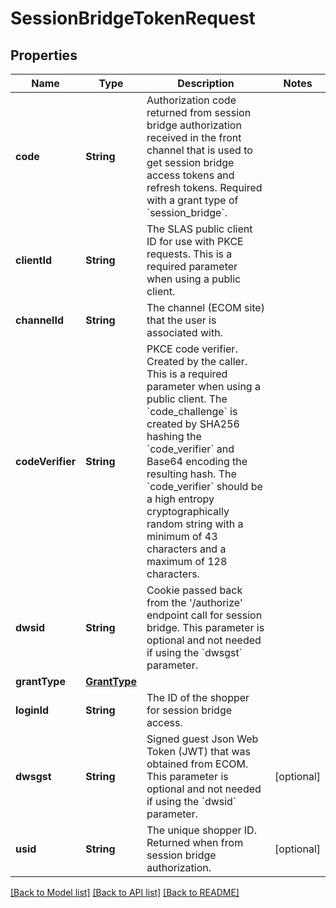 # SessionBridgeTokenRequest

## Properties
Name | Type | Description | Notes
------------ | ------------- | ------------- | -------------
**code** | **String** | Authorization code returned from session bridge authorization received in the front channel that is used to get session bridge access tokens and refresh tokens. Required with a grant type of &#x60;session_bridge&#x60;. | 
**clientId** | **String** | The SLAS public client ID for use with PKCE requests. This is a required parameter when using a public client. | 
**channelId** | **String** | The channel (ECOM site) that the user is associated with. | 
**codeVerifier** | **String** | PKCE code verifier. Created by the caller. This is a required parameter when using a public client.  The &#x60;code_challenge&#x60; is created by SHA256 hashing the &#x60;code_verifier&#x60; and Base64 encoding the resulting hash.  The &#x60;code_verifier&#x60; should be a high entropy cryptographically random string with a minimum of 43 characters and a maximum of 128 characters. | 
**dwsid** | **String** | Cookie passed back from the &#39;/authorize&#39; endpoint call for session bridge. This parameter is optional and not needed if using the &#x60;dwsgst&#x60; parameter. | 
**grantType** | [**GrantType**](GrantType.md) |  | 
**loginId** | **String** | The ID of the shopper for session bridge access. | 
**dwsgst** | **String** | Signed guest Json Web Token (JWT) that was obtained from ECOM. This parameter is optional and not needed if using the &#x60;dwsid&#x60; parameter. | [optional] 
**usid** | **String** | The unique shopper ID. Returned when from session bridge authorization. | [optional] 

[[Back to Model list]](../README.md#documentation-for-models) [[Back to API list]](../README.md#documentation-for-api-endpoints) [[Back to README]](../README.md)


